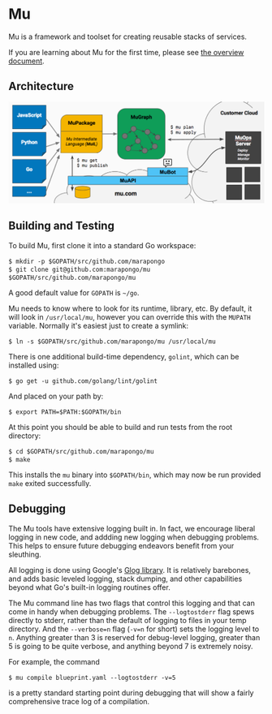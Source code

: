 # Mu

Mu is a framework and toolset for creating reusable stacks of services.

If you are learning about Mu for the first time, please see [the overview document](docs/overview.md).

## Architecture

![Architecture](docs/images/arch.png)

## Building and Testing

To build Mu, first clone it into a standard Go workspace:

    $ mkdir -p $GOPATH/src/github.com/marapongo
    $ git clone git@github.com:marapongo/mu $GOPATH/src/github.com/marapongo/mu

A good default value for `GOPATH` is `~/go`.

Mu needs to know where to look for its runtime, library, etc.  By default, it will look in `/usr/local/mu`, however you
can override this with the `MUPATH` variable.  Normally it's easiest just to create a symlink:

    $ ln -s $GOPATH/src/github.com/marapongo/mu /usr/local/mu

There is one additional build-time dependency, `golint`, which can be installed using:

    $ go get -u github.com/golang/lint/golint

And placed on your path by:

    $ export PATH=$PATH:$GOPATH/bin

At this point you should be able to build and run tests from the root directory:

    $ cd $GOPATH/src/github.com/marapongo/mu
    $ make

This installs the `mu` binary into `$GOPATH/bin`, which may now be run provided `make` exited successfully.

## Debugging

The Mu tools have extensive logging built in.  In fact, we encourage liberal logging in new code, and addding new
logging when debugging problems.  This helps to ensure future debugging endeavors benefit from your sleuthing.

All logging is done using Google's [Glog library](https://github.com/golang/glog).  It is relatively barebones, and adds
basic leveled logging, stack dumping, and other capabilities beyond what Go's built-in logging routines offer.

The Mu command line has two flags that control this logging and that can come in handy when debugging problems.  The
`--logtostderr` flag spews directly to stderr, rather than the default of logging to files in your temp directory.  And
the `--verbose=n` flag (`-v=n` for short) sets the logging level to `n`.  Anything greater than 3 is reserved for
debug-level logging, greater than 5 is going to be quite verbose, and anything beyond 7 is extremely noisy.

For example, the command

    $ mu compile blueprint.yaml --logtostderr -v=5

is a pretty standard starting point during debugging that will show a fairly comprehensive trace log of a compilation.


